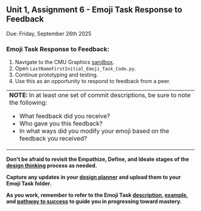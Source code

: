 ## Unit 1, Assignment 6 - Emoji Task Response to Feedback
Due: Friday, September 26th 2025

### Emoji Task Response to Feedback:
1. Navigate to the CMU Graphics [sandbox](https://academy.cs.cmu.edu/ide).
2. Open `LastNameFirstInitial_Emoji_Task_Code.py`.
3. Continue prototyping and testing.
4. Use this as an opportunity to respond to feedback from a peer.

<table>
      <tr>
         <td>
            <b>NOTE:</b> In at least one set of commit descriptions, be sure to note the following:
            <ul>
              <li>What feedback did you receive?</li>
              <li>Who gave you this feedback?</li>
              <li>In what ways did you modify your emoji based on the feedback you received?</li>
            </ul>
         </td>
      </tr>
   </table>

**Don't be afraid to revisit the Empathize, Define, and Ideate stages of the [design thinking](https://github.com/MrJSwotinsky/AP_Computer_Science_Principles_2025_2026/blob/main/Resources/Design%20Thinking.pdf) process as needed.**

**Capture any updates in your [design planner](https://github.com/MrJSwotinsky/AP_Computer_Science_Principles_2025_2026/blob/main/Resources/Design%20Planner.pdf) and upload them to your Emoji Task folder.**

**As you work, remember to refer to the Emoji Task [description](https://github.com/MrJSwotinsky/AP_Computer_Science_Principles_2025_2026/blob/main/Unit_1_Intro_to_CMU_Graphics/Tasks/Emoji_Task/Description_Emoji_Task.md), [example](https://github.com/MrJSwotinsky/AP_Computer_Science_Principles_2025_2026/tree/main/Unit_1_Intro_to_CMU_Graphics/Tasks/Emoji_Task/Sample), and [pathway to success](https://github.com/MrJSwotinsky/AP_Computer_Science_Principles_2025_2026/blob/main/Unit_1_Intro_to_CMU_Graphics/Tasks/Emoji_Task/Pathway%20to%20Success%20-%20Emoji%20Task.pdf) to guide you in progressing toward mastery.**
